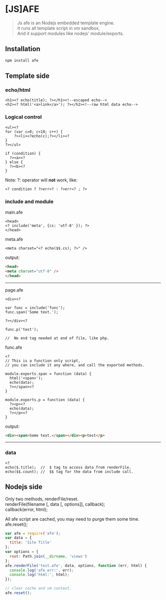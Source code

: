# [JS]AFE
> Js afe is an Nodejs embedded template engine.  
> It runs all template script in vm sandbox,  
> And it support modules like nodejs' module/exports.

## Installation ##
```sh
npm install afe
```
## Template side ##
### echo/html
```
<h1><? echo(title); ?></h1><!--escaped echo-->
<h2><? html('<a>link</a>'); ?></h2><!--raw html data echo-->
```
### Logical control
```
<ul><?
for (var c=0; c<10; c++) {
	?><li><?echo(c);?></li><?
}
?></ul>
```
```
if (condition) {
  ?><a><?
} else {
  ?><b><?
}
```
Note: ?: operator will **not** work, 
like:
```
<? condition ? ?>err<? : ?>err<? ; ?>
```

### include and module
main.afe
```
<head>
<? include('meta', {cs: 'utf-8' }); ?>
</head>
```
meta.afe
```
<meta charset="<? echo($$.cs); ?>" />
```
output:
```html
<head>
<meta charset="utf-8" />
</head>
```
---
page.afe
```
<div><?

var func = include('func');
func.span('Some text.');
  
?></div><?

func.p('test');

//  No end tag needed at end of file, like php.
```
func.afe
```
<?
// This is a function only script,  
// you can include it any where, and call the exported methods.

module.exports.span = function (data) {
  html('<span>');
  echo(data);
  ?></span><?
}

module.exports.p = function (data) {
  ?><p><?
  echo(data);
  ?></p><?
}
```
output:
```html
<div><span>Some text.</span></div><p>test</p>
```
---
### data
```
<?
echo($.title);  //  $ tag to access data from renderFile.
echo($$.count); //  $$ tag for the data from include call.

```

## Nodejs side ##
Only two methods, renderFile/reset.  
renderFile(filename [, data [, options]], callback);  
callback(error, html);  

All afe script are cached, you may need to purge them some time.  
afe.reset();

```javascript
var afe = require('afe');
var data = {
  title: 'Site Title'
};
var options = {
  root: Path.join(__dirname, 'views')
};
afe.renderFile('test.afe', data, options, function (err, html) {
  console.log('afe err:', err);
  console.log('html:', html);
});

// clear cache and vm context.
afe.reset();  
```
